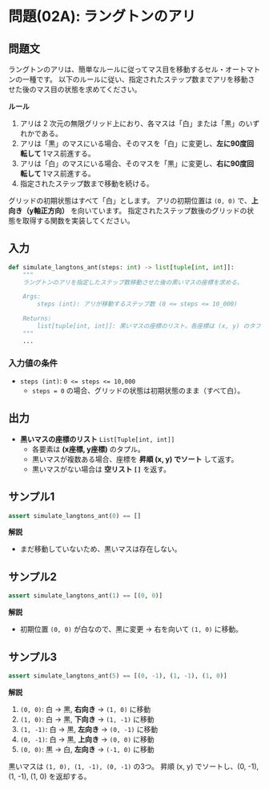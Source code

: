 # 問題(02A): ラングトンのアリ

## 問題文

ラングトンのアリは、簡単なルールに従ってマス目を移動するセル・オートマトンの一種です。
以下のルールに従い、指定されたステップ数までアリを移動させた後のマス目の状態を求めてください。

**ルール**
1. アリは 2 次元の無限グリッド上におり、各マスは「白」または「黒」のいずれかである。
2. アリは「黒」のマスにいる場合、そのマスを「白」に変更し、**左に90度回転して** 1マス前進する。
3. アリは「白」のマスにいる場合、そのマスを「黒」に変更し、**右に90度回転して** 1マス前進する。
4. 指定されたステップ数まで移動を続ける。

グリッドの初期状態はすべて「白」とします。
アリの初期位置は `(0, 0)` で、**上向き（y軸正方向）** を向いています。
指定されたステップ数後のグリッドの状態を取得する関数を実装してください。

## 入力

```python
def simulate_langtons_ant(steps: int) -> list[tuple[int, int]]:
    """
    ラングトンのアリを指定したステップ数移動させた後の黒いマスの座標を求める。

    Args:
        steps (int): アリが移動するステップ数 (0 <= steps <= 10_000)

    Returns:
        list[tuple[int, int]]: 黒いマスの座標のリスト。各座標は (x, y) のタプル形式で返す。
    """
    ...
```

### 入力値の条件
- `steps (int)`: `0 <= steps <= 10,000`
  - `steps = 0` の場合、グリッドの状態は初期状態のまま（すべて白）。

## 出力
- **黒いマスの座標のリスト** `List[Tuple[int, int]]`
  - 各要素は **(x座標, y座標)** のタプル。
  - 黒いマスが複数ある場合、座標を **昇順 (x, y) でソート** して返す。
  - 黒いマスがない場合は **空リスト `[]`** を返す。

## サンプル1
```python
assert simulate_langtons_ant(0) == []
```

**解説**
- まだ移動していないため、黒いマスは存在しない。

## サンプル2
```python
assert simulate_langtons_ant(1) == [(0, 0)]
```

**解説**
- 初期位置 `(0, 0)` が白なので、黒に変更 → 右を向いて `(1, 0)` に移動。

## サンプル3
```python
assert simulate_langtons_ant(5) == [(0, -1), (1, -1), (1, 0)]
```

**解説**
1. `(0, 0)`: 白 → 黒, **右向き** → `(1, 0)` に移動
2. `(1, 0)`: 白 → 黒, **下向き** → `(1, -1)` に移動
3. `(1, -1)`: 白 → 黒, **左向き** → `(0, -1)` に移動
4. `(0, -1)`: 白 → 黒, **上向き** → `(0, 0)` に移動
5. `(0, 0)`: 黒 → 白, **左向き** → `(-1, 0)` に移動

黒いマスは `(1, 0), (1, -1), (0, -1)` の3つ。
昇順 (x, y) でソートし、(0, -1), (1, -1), (1, 0) を返却する。
